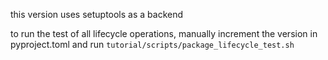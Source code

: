 this version uses setuptools as a backend

to run the test of all lifecycle operations, manually increment the version in pyproject.toml and run `tutorial/scripts/package_lifecycle_test.sh`